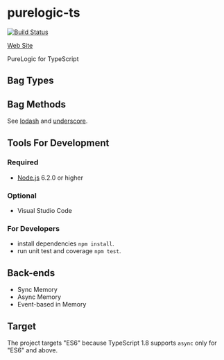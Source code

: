 # purelogic-ts

[![Build Status](https://travis-ci.org/sergey-shandar/purelogic-ts.svg?branch=master)](https://travis-ci.org/sergey-shandar/purelogic-ts)

[Web Site](http://sergey-shandar.github.io/purelogic-ts)

PureLogic for TypeScript

## Bag Types

## Bag Methods

See [lodash](https://lodash.com/docs) and [underscore](http://underscorejs.org/).

## Tools For Development

### Required

- [Node.js](https://nodejs.org/en/) 6.2.0 or higher

### Optional

- Visual Studio Code

### For Developers

- install dependencies `npm install`.
- run unit test and coverage `npm test`.

## Back-ends

- Sync Memory
- Async Memory
- Event-based in Memory

## Target

The project targets "ES6" because TypeScript 1.8 supports `async` only for "ES6" and above.
